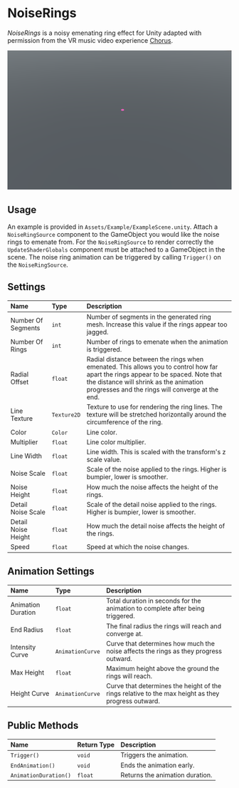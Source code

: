 # NoiseRings

*NoiseRings* is a noisy emenating ring effect for Unity adapted with permission from the VR music video experience [Chorus].

![Noisy rings emenate from a central source](preview.gif)

## Usage

An example is provided in `Assets/Example/ExampleScene.unity`. Attach a `NoiseRingSource` component to the GameObject you would like the noise rings to emenate from. For the `NoiseRingSource` to render correctly the `UpdateShaderGlobals` component must be attached to a GameObject in the scene. The noise ring animation can be triggered by calling `Trigger()` on the `NoiseRingSource`.

## Settings

 Name | Type | Description
:---- |:---- |:-----------
Number Of Segments | `int` | Number of segments in the generated ring mesh. Increase this value if the rings appear too jagged.
Number Of Rings | `int` | Number of rings to emenate when the animation is triggered.
Radial Offset | `float` | Radial distance between the rings when emenated. This allows you to control how far apart the rings appear to be spaced. Note that the distance will shrink as the animation progresses and the rings will converge at the end.
Line Texture | `Texture2D` | Texture to use for rendering the ring lines. The texture will be stretched horizontally around the circumference of the ring.
Color | `Color` | Line color.
Multiplier | `float` | Line color multiplier.
Line Width | `float` | Line width. This is scaled with the transform's z scale value.
Noise Scale | `float` | Scale of the noise applied to the rings. Higher is bumpier, lower is smoother.
Noise Height | `float` | How much the noise affects the height of the rings.
Detail Noise Scale | `float` | Scale of the detail noise applied to the rings. Higher is bumpier, lower is smoother.
Detail Noise Height | `float` | How much the detail noise affects the height of the rings.
Speed | `float` | Speed at which the noise changes.

## Animation Settings

 Name | Type | Description
:---- |:---- |:-----------
Animation Duration | `float` | Total duration in seconds for the animation to complete after being triggered.
End Radius | `float` | The final radius the rings will reach and converge at.
Intensity Curve | `AnimationCurve` | Curve that determines how much the noise affects the rings as they progress outward.
Max Height | `float` | Maximum height above the ground the rings will reach.
Height Curve | `AnimationCurve` | Curve that determines the height of the rings relative to the max height as they progress outward.

## Public Methods
 
 Name | Return Type | Description
:---- |:----------- |:-----------
`Trigger()` | `void` | Triggers the animation.
`EndAnimation()` | `void` | Ends the animation early.
`AnimationDuration()` | `float` | Returns the animation duration.

[Chorus]: http://tylerhurd.com/projects/chorus/